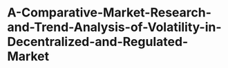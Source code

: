 # A-Comparative-Market-Research-and-Trend-Analysis-of-Volatility-in-Decentralized-and-Regulated-Market